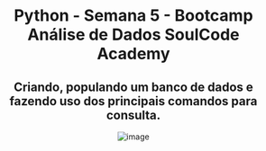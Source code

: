 <div align="center"> 
  
# Python - Semana 5 - Bootcamp Análise de Dados SoulCode Academy 


 <div align="center"> 

##  Criando, populando um banco de dados e fazendo uso dos principais comandos para consulta.


 <div align="center"> 
  
![image](https://github.com/IsabelCBarros/Python---Bootcamp---Analise-de-Dados---SoulCode/assets/100105009/e3660cde-fb2d-4615-8f5f-0f7daa192e55)


